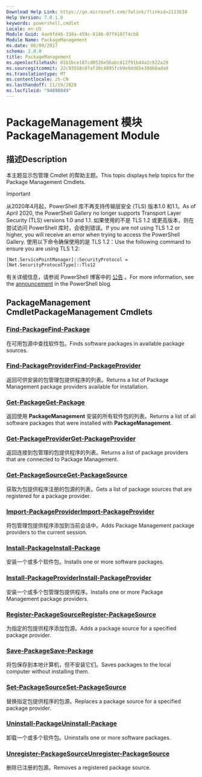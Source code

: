 ```yaml
---
Download Help Link: https://go.microsoft.com/fwlink/?linkid=2113634
Help Version: 7.0.1.0
keywords: powershell,cmdlet
Locale: en-US
Module Guid: 4ae9fd46-338a-459c-8186-07f910774cb8
Module Name: PackageManagement
ms.date: 06/09/2017
schema: 2.0.0
title: PackageManagement
ms.openlocfilehash: 01b1bce187cd0526e56abc812f91b44a2c022a29
ms.sourcegitcommit: 22c93550c87af30c4895fcb9e9dd65e30d60ada0
ms.translationtype: MT
ms.contentlocale: zh-CN
ms.lasthandoff: 11/19/2020
ms.locfileid: "94890849"
---
```

# <span data-ttu-id="e7255-103">PackageManagement 模块</span><span class="sxs-lookup"><span data-stu-id="e7255-103">PackageManagement Module</span></span>

## <span data-ttu-id="e7255-104">描述</span><span class="sxs-lookup"><span data-stu-id="e7255-104">Description</span></span>

<span data-ttu-id="e7255-105">本主题显示包管理 Cmdlet 的帮助主题。</span><span class="sxs-lookup"><span data-stu-id="e7255-105">This topic displays help topics for the Package Management Cmdlets.</span></span>

> [!IMPORTANT]
> <span data-ttu-id="e7255-106">从2020年4月起，PowerShell 库不再支持传输层安全 (TLS) 版本1.0 和1.1。</span><span class="sxs-lookup"><span data-stu-id="e7255-106">As of April 2020, the PowerShell Gallery no longer supports Transport Layer Security (TLS) versions 1.0 and 1.1.</span></span> <span data-ttu-id="e7255-107">如果使用的不是 TLS 1.2 或更高版本，则在尝试访问 PowerShell 库时，会收到错误。</span><span class="sxs-lookup"><span data-stu-id="e7255-107">If you are not using TLS 1.2 or higher, you will receive an error when trying to access the PowerShell Gallery.</span></span> <span data-ttu-id="e7255-108">使用以下命令确保使用的是 TLS 1.2：</span><span class="sxs-lookup"><span data-stu-id="e7255-108">Use the following command to ensure you are using TLS 1.2:</span></span>
>
> `[Net.ServicePointManager]::SecurityProtocol = [Net.SecurityProtocolType]::Tls12`
>
> <span data-ttu-id="e7255-109">有关详细信息，请参阅 PowerShell 博客中的 [公告](https://devblogs.microsoft.com/powershell/powershell-gallery-tls-support/) 。</span><span class="sxs-lookup"><span data-stu-id="e7255-109">For more information, see the [announcement](https://devblogs.microsoft.com/powershell/powershell-gallery-tls-support/) in the PowerShell blog.</span></span>

## <span data-ttu-id="e7255-110">PackageManagement Cmdlet</span><span class="sxs-lookup"><span data-stu-id="e7255-110">PackageManagement Cmdlets</span></span>

### [<span data-ttu-id="e7255-111">Find-Package</span><span class="sxs-lookup"><span data-stu-id="e7255-111">Find-Package</span></span>](Find-Package.md)
<span data-ttu-id="e7255-112">在可用包源中查找软件包。</span><span class="sxs-lookup"><span data-stu-id="e7255-112">Finds software packages in available package sources.</span></span>

### [<span data-ttu-id="e7255-113">Find-PackageProvider</span><span class="sxs-lookup"><span data-stu-id="e7255-113">Find-PackageProvider</span></span>](Find-PackageProvider.md)
<span data-ttu-id="e7255-114">返回可供安装的包管理包提供程序的列表。</span><span class="sxs-lookup"><span data-stu-id="e7255-114">Returns a list of Package Management package providers available for installation.</span></span>

### [<span data-ttu-id="e7255-115">Get-Package</span><span class="sxs-lookup"><span data-stu-id="e7255-115">Get-Package</span></span>](Get-Package.md)
<span data-ttu-id="e7255-116">返回使用 **PackageManagement** 安装的所有软件包的列表。</span><span class="sxs-lookup"><span data-stu-id="e7255-116">Returns a list of all software packages that were installed with **PackageManagement**.</span></span>

### [<span data-ttu-id="e7255-117">Get-PackageProvider</span><span class="sxs-lookup"><span data-stu-id="e7255-117">Get-PackageProvider</span></span>](Get-PackageProvider.md)
<span data-ttu-id="e7255-118">返回连接到包管理的包提供程序的列表。</span><span class="sxs-lookup"><span data-stu-id="e7255-118">Returns a list of package providers that are connected to Package Management.</span></span>

### [<span data-ttu-id="e7255-119">Get-PackageSource</span><span class="sxs-lookup"><span data-stu-id="e7255-119">Get-PackageSource</span></span>](Get-PackageSource.md)
<span data-ttu-id="e7255-120">获取为包提供程序注册的包源的列表。</span><span class="sxs-lookup"><span data-stu-id="e7255-120">Gets a list of package sources that are registered for a package provider.</span></span>

### [<span data-ttu-id="e7255-121">Import-PackageProvider</span><span class="sxs-lookup"><span data-stu-id="e7255-121">Import-PackageProvider</span></span>](Import-PackageProvider.md)
<span data-ttu-id="e7255-122">将包管理包提供程序添加到当前会话中。</span><span class="sxs-lookup"><span data-stu-id="e7255-122">Adds Package Management package providers to the current session.</span></span>

### [<span data-ttu-id="e7255-123">Install-Package</span><span class="sxs-lookup"><span data-stu-id="e7255-123">Install-Package</span></span>](Install-Package.md)
<span data-ttu-id="e7255-124">安装一个或多个软件包。</span><span class="sxs-lookup"><span data-stu-id="e7255-124">Installs one or more software packages.</span></span>

### [<span data-ttu-id="e7255-125">Install-PackageProvider</span><span class="sxs-lookup"><span data-stu-id="e7255-125">Install-PackageProvider</span></span>](Install-PackageProvider.md)
<span data-ttu-id="e7255-126">安装一个或多个包管理包提供程序。</span><span class="sxs-lookup"><span data-stu-id="e7255-126">Installs one or more Package Management package providers.</span></span>

### [<span data-ttu-id="e7255-127">Register-PackageSource</span><span class="sxs-lookup"><span data-stu-id="e7255-127">Register-PackageSource</span></span>](Register-PackageSource.md)
<span data-ttu-id="e7255-128">为指定的包提供程序添加包源。</span><span class="sxs-lookup"><span data-stu-id="e7255-128">Adds a package source for a specified package provider.</span></span>

### [<span data-ttu-id="e7255-129">Save-Package</span><span class="sxs-lookup"><span data-stu-id="e7255-129">Save-Package</span></span>](Save-Package.md)
<span data-ttu-id="e7255-130">将包保存到本地计算机，但不安装它们。</span><span class="sxs-lookup"><span data-stu-id="e7255-130">Saves packages to the local computer without installing them.</span></span>

### [<span data-ttu-id="e7255-131">Set-PackageSource</span><span class="sxs-lookup"><span data-stu-id="e7255-131">Set-PackageSource</span></span>](Set-PackageSource.md)
<span data-ttu-id="e7255-132">替换指定包提供程序的包源。</span><span class="sxs-lookup"><span data-stu-id="e7255-132">Replaces a package source for a specified package provider.</span></span>

### [<span data-ttu-id="e7255-133">Uninstall-Package</span><span class="sxs-lookup"><span data-stu-id="e7255-133">Uninstall-Package</span></span>](Uninstall-Package.md)
<span data-ttu-id="e7255-134">卸载一个或多个软件包。</span><span class="sxs-lookup"><span data-stu-id="e7255-134">Uninstalls one or more software packages.</span></span>

### [<span data-ttu-id="e7255-135">Unregister-PackageSource</span><span class="sxs-lookup"><span data-stu-id="e7255-135">Unregister-PackageSource</span></span>](Unregister-PackageSource.md)
<span data-ttu-id="e7255-136">删除已注册的包源。</span><span class="sxs-lookup"><span data-stu-id="e7255-136">Removes a registered package source.</span></span>
